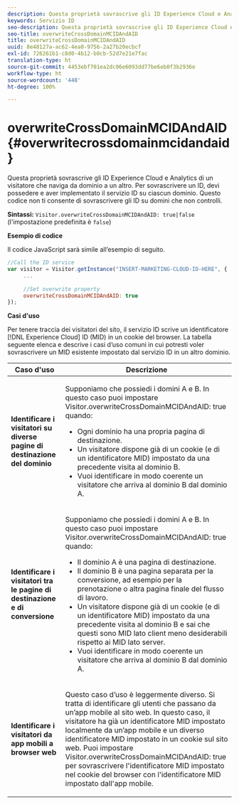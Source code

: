 ```yaml
---
description: Questa proprietà sovrascrive gli ID Experience Cloud e Analytics di un visitatore che naviga da dominio a un altro. Per sovrascrivere un ID, devi possedere e aver implementato il servizio ID su ciascun dominio. Questo codice non ti consente di sovrascrivere gli ID su domini che non controlli.
keywords: Servizio ID
seo-description: Questa proprietà sovrascrive gli ID Experience Cloud e Analytics di un visitatore che naviga da dominio a un altro. Per sovrascrivere un ID, devi possedere e aver implementato il servizio ID su ciascun dominio. Questo codice non ti consente di sovrascrivere gli ID su domini che non controlli.
seo-title: overwriteCrossDomainMCIDAndAID
title: overwriteCrossDomainMCIDAndAID
uuid: 8e48127a-ac62-4ea0-9756-2a27b20ecbcf
exl-id: 726261b1-c8d0-4b12-b0cb-52d7e21e7fac
translation-type: ht
source-git-commit: 4453ebf701ea2dc06e6093dd77be6eb0f3b2936e
workflow-type: ht
source-wordcount: '448'
ht-degree: 100%

---
```


# overwriteCrossDomainMCIDAndAID {#overwritecrossdomainmcidandaid}

Questa proprietà sovrascrive gli ID Experience Cloud e Analytics di un visitatore che naviga da dominio a un altro. Per sovrascrivere un ID, devi possedere e aver implementato il servizio ID su ciascun dominio. Questo codice non ti consente di sovrascrivere gli ID su domini che non controlli.

**Sintassi:** `Visitor.overwriteCrossDomainMCIDAndAID: true|false` (l&#39;impostazione predefinita è `false`)

**Esempio di codice**

Il codice JavaScript sarà simile all’esempio di seguito.

```js
//Call the ID service 
var visitor = Visitor.getInstance("INSERT-MARKETING-CLOUD-ID-HERE", { 
     ... 
 
     //Set overwrite property 
     overwriteCrossDomainMCIDAndAID: true 
}); 
```

**Casi d&#39;uso**

Per tenere traccia dei visitatori del sito, il servizio ID scrive un identificatore [!DNL Experience Cloud] ID (MID) in un cookie del browser. La tabella seguente elenca e descrive i casi d’uso comuni in cui potresti voler sovrascrivere un MID esistente impostato dal servizio ID in un altro dominio.

<table id="table_FC1AF6551D6646E0BF1C4FB7C1316EBB"> 
 <thead> 
  <tr> 
   <th colname="col1" class="entry"> Caso d'uso </th> 
   <th colname="col2" class="entry"> Descrizione </th> 
  </tr> 
 </thead>
 <tbody> 
  <tr> 
   <td colname="col1"> <p> <b>Identificare i visitatori su diverse pagine di destinazione del dominio</b> </p> </td> 
   <td colname="col2"> <p>Supponiamo che possiedi i domini A e B. In questo caso puoi impostare <span class="codeph">Visitor.overwriteCrossDomainMCIDAndAID: true</span> quando: </p> <p> 
     <ul id="ul_FB4704BFE7134F1688E34BF1A36627B7"> 
      <li id="li_FF71FD1FB9DD4702B675A140FAD2B481">Ogni dominio ha una propria pagina di destinazione. </li> 
      <li id="li_78F75469D32D473B93148B46D35E67F1">Un visitatore dispone già di un cookie (e di un identificatore MID) impostato da una precedente visita al dominio B. </li> 
      <li id="li_305CE5138EEB43D3BF9CE38D1E7FFA04">Vuoi identificare in modo coerente un visitatore che arriva al dominio B dal dominio A. </li> 
     </ul> </p> </td> 
  </tr> 
  <tr> 
   <td colname="col1"> <p> <b>Identificare i visitatori tra le pagine di destinazione e di conversione</b> </p> </td> 
   <td colname="col2"> <p>Supponiamo che possiedi i domini A e B. In questo caso puoi impostare <span class="codeph">Visitor.overwriteCrossDomainMCIDAndAID: true</span> quando: </p> 
    <ul id="ul_7BEBFD523A2F47AFB6963536E43692D0"> 
     <li id="li_71586080489340E2A6C0B263F231E3DE">Il dominio A è una pagina di destinazione. </li> 
     <li id="li_4E3D3CB380EE4F1BAC4CD752194AE8DE">Il dominio B è una pagina separata per la conversione, ad esempio per la prenotazione o altra pagina finale del flusso di lavoro. </li> 
     <li id="li_FB393B16CFAC4D2D9B2328EBA4573C1A">Un visitatore dispone già di un cookie (e di un identificatore MID) impostato da una precedente visita al dominio B e sai che questi sono MID lato client meno desiderabili rispetto ai MID lato server. </li> 
     <li id="li_36FC138530A4476A995C0F9FD73C41DE">Vuoi identificare in modo coerente un visitatore che arriva al dominio B dal dominio A. </li> 
    </ul> </td> 
  </tr> 
  <tr> 
   <td colname="col1"> <p> <b>Identificare i visitatori da app mobili a browser web</b> </p> </td> 
   <td colname="col2"> <p>Questo caso d’uso è leggermente diverso. Si tratta di identificare gli utenti che passano da un’app mobile al sito web. In questo caso, il visitatore ha già un identificatore MID impostato localmente da un’app mobile e un diverso identificatore MID impostato in un cookie sul sito web. Puoi impostare <span class="codeph">Visitor.overwriteCrossDomainMCIDAndAID: true</span> per sovrascrivere l'identificatore MID impostato nel cookie del browser con l'identificatore MID impostato dall'app mobile. </p> </td> 
  </tr> 
 </tbody> 
</table>
